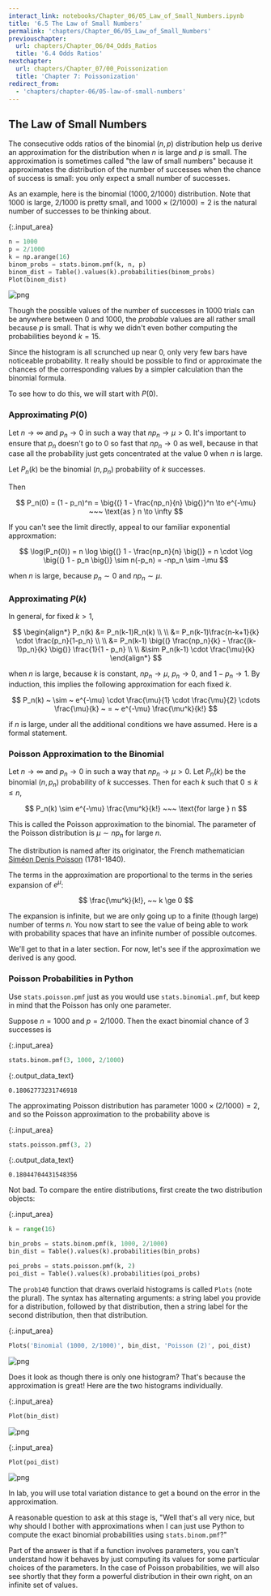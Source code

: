 ```yaml
---
interact_link: notebooks/Chapter_06/05_Law_of_Small_Numbers.ipynb
title: '6.5 The Law of Small Numbers'
permalink: 'chapters/Chapter_06/05_Law_of_Small_Numbers'
previouschapter:
  url: chapters/Chapter_06/04_Odds_Ratios
  title: '6.4 Odds Ratios'
nextchapter:
  url: chapters/Chapter_07/00_Poissonization
  title: 'Chapter 7: Poissonization'
redirect_from:
  - 'chapters/chapter-06/05-law-of-small-numbers'
---
```


## The Law of Small Numbers

The consecutive odds ratios of the binomial $(n, p)$ distribution help us derive an approximation for the distribution when $n$ is large and $p$ is small. The approximation is sometimes called "the law of small numbers" because it approximates the distribution of the number of successes when the chance of success is small: you only expect a small number of successes.

As an example, here is the binomial $(1000, 2/1000)$ distribution. Note that $1000$ is large, $2/1000$ is pretty small, and $1000 \times (2/1000) = 2$ is the natural number of successes to be thinking about.



{:.input_area}
```python
n = 1000
p = 2/1000
k = np.arange(16)
binom_probs = stats.binom.pmf(k, n, p)
binom_dist = Table().values(k).probabilities(binom_probs)
Plot(binom_dist)
```



![png](../../images/chapters/Chapter_06/05_Law_of_Small_Numbers_2_0.png)


Though the possible values of the number of successes in 1000 trials can be anywhere between 0 and 1000, the *probable* values are all rather small because $p$ is small. That is why we didn't even bother computing the probabilities beyond $k = 15$. 

Since the histogram is all scrunched up near 0, only very few bars have noticeable probability. It really should be possible to find or approximate the chances of the corresponding values by a simpler calculation than the binomial formula.

To see how to do this, we will start with $P(0)$.

### Approximating $P(0)$
Let $n \to \infty$ and $p_n \to 0$ in such a way that $np_n \to \mu > 0$. It's important to ensure that $p_n$ doesn't go to 0 so fast that $np_n \to 0$ as well, because in that case all the probability just gets concentrated at the value 0 when $n$ is large.

Let $P_n(k)$ be the binomial $(n, p_n)$ probability of $k$ successes.

Then 

$$
P_n(0) = (1 - p_n)^n = \big{(} 1 - \frac{np_n}{n} \big{)}^n
\to e^{-\mu} ~~~ \text{as } n \to \infty
$$

If you can't see the limit directly, appeal to our familiar exponential approxmation:

$$
\log(P_n(0)) = n \log \big{(} 1 - \frac{np_n}{n} \big{)}
= n \cdot \log \big{(} 1 - p_n \big{)} 
\sim n(-p_n)
= -np_n
\sim -\mu
$$

when $n$ is large, because $p_n \sim 0$ and $np_n \sim \mu$.

### Approximating $P(k)$
In general, for fixed $k > 1$,

$$
\begin{align*}
P_n(k) &= P_n(k-1)R_n(k) \\ \\
&= P_n(k-1)\frac{n-k+1}{k} \cdot \frac{p_n}{1-p_n} \\ \\
&= P_n(k-1) \big{(} \frac{np_n}{k} - \frac{(k-1)p_n}{k} \big{)}
\frac{1}{1 - p_n} \\ \\
&\sim P_n(k-1) \cdot \frac{\mu}{k}
\end{align*}
$$

when $n$ is large, because $k$ is constant, $np_n \to \mu$, $p_n \to 0$, and $1-p_n \to 1$. By induction, this implies the following approximation for each fixed $k$. 

$$
P_n(k) ~ \sim ~ e^{-\mu} \cdot \frac{\mu}{1} \cdot \frac{\mu}{2}
\cdots \frac{\mu}{k}
~ = ~ e^{-\mu} \frac{\mu^k}{k!}
$$

if $n$ is large, under all the additional conditions we have assumed. Here is a formal statement.

### Poisson Approximation to the Binomial
Let $n \to \infty$ and $p_n \to 0$ in such a way that $np_n \to \mu > 0$. Let $P_n(k)$ be the binomial $(n, p_n)$ probability of $k$ successes. Then for each $k$ such that $0 \le k \le n$,

$$
P_n(k) \sim e^{-\mu} \frac{\mu^k}{k!} ~~~
\text{for large } n
$$

This is called the Poisson approximation to the binomial. The parameter of the Poisson distribution is $\mu \sim np_n$ for large $n$.

The distribution is named after its originator, the French mathematician [Siméon Denis Poisson](https://en.wikipedia.org/wiki/Siméon_Denis_Poisson) (1781-1840).

The terms in the approximation are proportional to the terms in the series expansion of $e^{\mu}$:

$$
\frac{\mu^k}{k!}, ~~ k \ge 0
$$

The expansion is infinite, but we are only going up to a finite (though large) number of terms $n$. You now start to see the value of being able to work with probability spaces that have an infinite number of possible outcomes.

We'll get to that in a later section. For now, let's see if the approximation we derived is any good.

### Poisson Probabilities in Python
Use `stats.poisson.pmf` just as you would use `stats.binomial.pmf`, but keep in mind that the Poisson has only one parameter.

Suppose $n = 1000$ and $p = 2/1000$. Then the exact binomial chance of 3 successes is



{:.input_area}
```python
stats.binom.pmf(3, 1000, 2/1000)
```





{:.output_data_text}
```
0.18062773231746918
```



The approximating Poisson distribution has parameter $1000 \times (2/1000) = 2$, and so the Poisson approximation to the probability above is



{:.input_area}
```python
stats.poisson.pmf(3, 2)
```





{:.output_data_text}
```
0.18044704431548356
```



Not bad. To compare the entire distributions, first create the two distribution objects:



{:.input_area}
```python
k = range(16)

bin_probs = stats.binom.pmf(k, 1000, 2/1000)
bin_dist = Table().values(k).probabilities(bin_probs)

poi_probs = stats.poisson.pmf(k, 2)
poi_dist = Table().values(k).probabilities(poi_probs)
```


The `prob140` function that draws overlaid histograms is called `Plots` (note the plural). The syntax has alternating arguments: a string label you provide for a distribution, followed by that distribution, then a string label for the second distribution, then that distribution.



{:.input_area}
```python
Plots('Binomial (1000, 2/1000)', bin_dist, 'Poisson (2)', poi_dist)
```



![png](../../images/chapters/Chapter_06/05_Law_of_Small_Numbers_14_0.png)


Does it look as though there is only one histogram? That's because the approximation is great! Here are the two histograms individually.



{:.input_area}
```python
Plot(bin_dist)
```



![png](../../images/chapters/Chapter_06/05_Law_of_Small_Numbers_16_0.png)




{:.input_area}
```python
Plot(poi_dist)
```



![png](../../images/chapters/Chapter_06/05_Law_of_Small_Numbers_17_0.png)


In lab, you will use total variation distance to get a bound on the error in the approximation.

A reasonable question to ask at this stage is, "Well that's all very nice, but why should I bother with approximations when I can just use Python to compute the exact binomial probabilities using `stats.binom.pmf`?"

Part of the answer is that if a function involves parameters, you can't understand how it behaves by just computing its values for some particular choices of the parameters. In the case of Poisson probabilities, we will also see shortly that they form a powerful distribution in their own right, on an infinite set of values.
